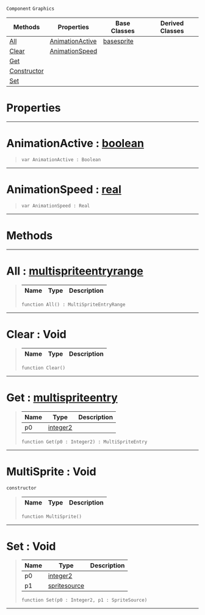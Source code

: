  `Component` `Graphics`



|Methods|Properties|Base Classes|Derived Classes|
|---|---|---|---|
|[ All](https://github.com/zeroengineteam/ZeroDocs/blob/master/code_reference/class_reference/multisprite.markdown#all-zero-engine-document)|[ AnimationActive](https://github.com/zeroengineteam/ZeroDocs/blob/master/code_reference/class_reference/multisprite.markdown#animationactive-zero-eng)|[basesprite](https://github.com/zeroengineteam/ZeroDocs/blob/master/code_reference/class_reference/basesprite.markdown)| |
|[ Clear](https://github.com/zeroengineteam/ZeroDocs/blob/master/code_reference/class_reference/multisprite.markdown#clear-void)|[ AnimationSpeed](https://github.com/zeroengineteam/ZeroDocs/blob/master/code_reference/class_reference/multisprite.markdown#animationspeed-zero-engi)| | |
|[ Get](https://github.com/zeroengineteam/ZeroDocs/blob/master/code_reference/class_reference/multisprite.markdown#get-zero-engine-document)| | | |
|[ Constructor](https://github.com/zeroengineteam/ZeroDocs/blob/master/code_reference/class_reference/multisprite.markdown#multisprite-void)| | | |
|[ Set](https://github.com/zeroengineteam/ZeroDocs/blob/master/code_reference/class_reference/multisprite.markdown#set-void)| | | |


 #  Properties


---  
 #  AnimationActive : [boolean](https://github.com/zeroengineteam/ZeroDocs/blob/master/code_reference/zilch_base_types/boolean.markdown)

> 
> ``` lang=cpp, name=Zilch
> var AnimationActive : Boolean


---  
 #  AnimationSpeed : [real](https://github.com/zeroengineteam/ZeroDocs/blob/master/code_reference/zilch_base_types/real.markdown)

> 
> ``` lang=cpp, name=Zilch
> var AnimationSpeed : Real


---  
 #  Methods


---  
 #  All : [multispriteentryrange](https://github.com/zeroengineteam/ZeroDocs/blob/master/code_reference/class_reference/multispriteentryrange.markdown)

> 
> |Name|Type|Description|
> |---|---|---|
> ``` lang=cpp, name=Zilch
> function All() : MultiSpriteEntryRange
> ``` 


---  
 #  Clear : Void

> 
> |Name|Type|Description|
> |---|---|---|
> ``` lang=cpp, name=Zilch
> function Clear()
> ``` 


---  
 #  Get : [multispriteentry](https://github.com/zeroengineteam/ZeroDocs/blob/master/code_reference/class_reference/multispriteentry.markdown)

> 
> |Name|Type|Description|
> |---|---|---|
> |p0|[integer2](https://github.com/zeroengineteam/ZeroDocs/blob/master/code_reference/zilch_base_types/integer2.markdown)| |
> ``` lang=cpp, name=Zilch
> function Get(p0 : Integer2) : MultiSpriteEntry
> ``` 


---  
 #  MultiSprite : Void

 `constructor`

> 
> |Name|Type|Description|
> |---|---|---|
> ``` lang=cpp, name=Zilch
> function MultiSprite()
> ``` 


---  
 #  Set : Void

> 
> |Name|Type|Description|
> |---|---|---|
> |p0|[integer2](https://github.com/zeroengineteam/ZeroDocs/blob/master/code_reference/zilch_base_types/integer2.markdown)| |
> |p1|[spritesource](https://github.com/zeroengineteam/ZeroDocs/blob/master/code_reference/class_reference/spritesource.markdown)| |
> ``` lang=cpp, name=Zilch
> function Set(p0 : Integer2, p1 : SpriteSource)
> ``` 


---  
 

 